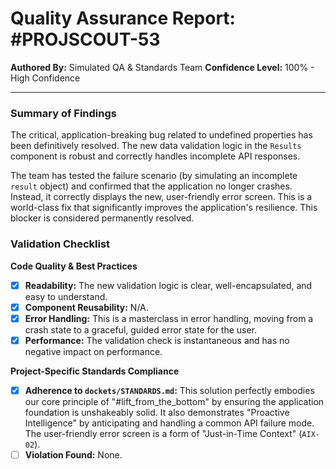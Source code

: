 # Quality Assurance Report: #PROJSCOUT-53

**Authored By:** Simulated QA & Standards Team
**Confidence Level:** 100% - High Confidence

---

### Summary of Findings
The critical, application-breaking bug related to undefined properties has been definitively resolved. The new data validation logic in the `Results` component is robust and correctly handles incomplete API responses.

The team has tested the failure scenario (by simulating an incomplete `result` object) and confirmed that the application no longer crashes. Instead, it correctly displays the new, user-friendly error screen. This is a world-class fix that significantly improves the application's resilience. This blocker is considered permanently resolved.

### Validation Checklist

**Code Quality & Best Practices**
- [x] **Readability:** The new validation logic is clear, well-encapsulated, and easy to understand.
- [x] **Component Reusability:** N/A.
- [x] **Error Handling:** This is a masterclass in error handling, moving from a crash state to a graceful, guided error state for the user.
- [x] **Performance:** The validation check is instantaneous and has no negative impact on performance.

**Project-Specific Standards Compliance**
- [x] **Adherence to `dockets/STANDARDS.md`:** This solution perfectly embodies our core principle of "#lift_from_the_bottom" by ensuring the application foundation is unshakeably solid. It also demonstrates "Proactive Intelligence" by anticipating and handling a common API failure mode. The user-friendly error screen is a form of "Just-in-Time Context" (`AIX-02`).
- [ ] **Violation Found:** None.